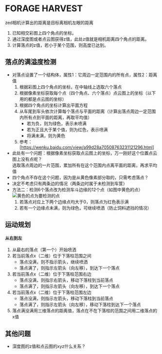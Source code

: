 # FORAGE HARVEST
zed相机计算出的距离是目标离相机左眼的距离  
1. 已知相交彩图上四个角点的坐标。  
2. 通过深度图或者点云图获得z值，此处z值就是相机距离四个角点的距离。  
3. 计算落点的z值，若小于某个范围，则高度已达到。  



## 落点的满溢度检测
- 对落点设置了一个结构体，属性1：它周边一定范围内的所有点，属性2：距离值  
    1. 根据彩图上四个角点的坐标，在中轴线上选取六个落点  
    2. 根据像素坐标获取每个点（四个角点、六个落点）点云图上的坐标（以下用的都是点云图的坐标）
    3. 根据四个角点的坐标计算出平面方程  
    4. 从车尾到车头依次计算每个落点与平面的距离（计算出落点周边一定范围内所有点到平面的距离，再取平均值）   
        - 若为负，则为绿色，表示未喷满  
        - 若为正且大于某个值，则为红色，表示喷满  
        - 将满未满，则为黄色  
    5. 参考：[https://wenku.baidu.com/view/a99d28a70508763231121296.html]  
- 此处有一个问题：根据像素坐标获取点云图上的坐标，万一刚好这个位置点云图上没有点呢？  
选取落点周边的一片范围，累加所有在这个范围内点离平面的距离，再求平均值  
- 四个角点不存在这个问题，因为是从黄色像素部分取的，只需考虑落点？  
- 决定不考虑只有两条边的情况（两条边时属于未检测到车筐）  
- 方法二：检测6个落点改为检测车斗边缘的12个点（如图中黄色的点）  
![黄色的点为要检测的点](/home/elsa/CLionProjects/forageHarvest/111.png)
    1. 若落点对应上下两个边缘点均大于0，则落点为红色表示满  
    2. 若有一个边缘点未满，则为绿色，可继续喷洒（防止饲料遮挡的情况）  
## 运动规划
#### 从右到左
1. 从最右的落点（第一个）开始喷洒
2. 若当前落点x（二维）位于下落柱范围之间   
    - 落点没满，则不指示箭头，继续喷洒  
    - 落点满了，则指示左箭头（向左移），到达下一个落点  
3. 若当前落点x（二维）位于下落柱范围右边   
    - 落点没满，则指示右箭头，移动下落柱到当前落点  
    - 落点满了，则指示左箭头（向左移），到达下一个落点  
4. 若当前落点x（二维）位于下落柱范围左边   
    - 落点没满，则指示左箭头，移动下落柱到当前落点  
    - 落点满了，则指示左箭头（向左移），移动下落柱到达下一个落点  
5. 落点满没满用三维落点的距离值，落点在不在下落柱的范围之间用二维落点的x值  


## 其他问题
- 深度图的z值和点云图的xyz什么关系？  
